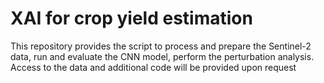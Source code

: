 # XAI for crop yield estimation

This repository provides the script to process and prepare the Sentinel-2 data, run and evaluate the CNN model, perform the perturbation analysis. Access to the data and additional code will be provided upon request

